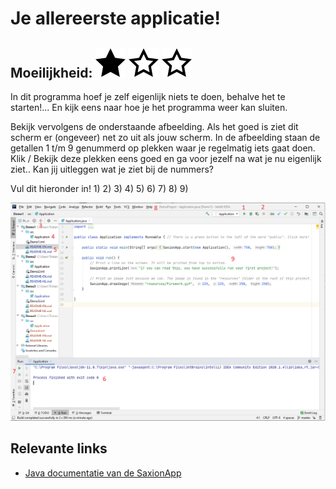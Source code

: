 # Je allereerste applicatie!
## Moeilijkheid: ![Filled](../resources/star-filled.svg) ![Outlined](../resources/star-outlined.svg) ![Outlined](../resources/star-outlined.svg) 

In dit programma hoef je zelf eigenlijk niets te doen, behalve het te starten!... En kijk eens naar hoe je het programma weer kan sluiten.

Bekijk vervolgens de onderstaande afbeelding. Als het goed is ziet dit scherm er (ongeveer) net zo uit als jouw scherm. In de afbeelding staan de getallen 1 t/m 9 genummerd op plekken waar je regelmatig iets gaat doen. Klik / Bekijk deze plekken eens goed en ga voor jezelf na wat je nu eigenlijk ziet.. Kan jij uitleggen wat je ziet bij de nummers?


Vul dit hieronder in!
1)
2)
3)
4) 
5)
6)
7)
8)
9)

![Interface](interface.png)

## Relevante links
* [Java documentatie van de SaxionApp](https://saxionapp.hboictlab.nl/nl/saxion/app/SaxionApp.html)